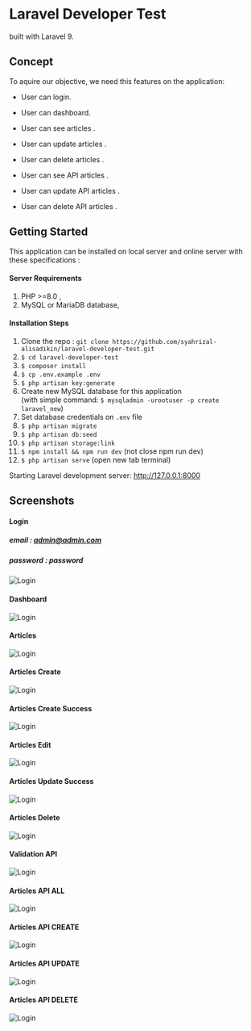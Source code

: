 # Laravel Developer Test


built with Laravel 9.



## Concept

To aquire our objective, we need this features on the application:

- User can login.
- User can dashboard.
- User can see articles .
- User can update articles .
- User can delete articles .

- User can see API articles .
- User can update API articles .
- User can delete API articles .

## Getting Started
This application can be installed on local server and online server with these specifications :

#### Server Requirements
1. PHP >=8.0 ,
2. MySQL or MariaDB database,


#### Installation Steps

1. Clone the repo : `git clone https://github.com/syahrizal-alisadikin/laravel-developer-test.git`
2. `$ cd laravel-developer-test`
3. `$ composer install`
4. `$ cp .env.example .env`
5. `$ php artisan key:generate`
6. Create new MySQL database for this application  
(with simple command: `$ mysqladmin -urootuser -p create laravel_new`)
7. Set database credentials on `.env` file
8. `$ php artisan migrate`
9. `$ php artisan db:seed`
10. `$ php artisan storage:link`
11. `$ npm install && npm run dev` (not close npm run dev)
12. `$ php artisan serve` (open new tab terminal)


Starting Laravel development server: http://127.0.0.1:8000

## Screenshots

#### Login
##### email : admin@admin.com
##### password : password
![Login](public/assets/login_article.png)

#### Dashboard

![Login](public/assets/dashboard_article.png)

#### Articles

![Login](public/assets/article_web.png)

#### Articles Create

![Login](public/assets/create_article_web.png)

#### Articles Create Success

![Login](public/assets/success_create_article.png)

#### Articles Edit 

![Login](public/assets/edit_article_web.png)

#### Articles Update Success 

![Login](public/assets/update_article_web.png)

#### Articles Delete

![Login](public/assets/deleted_article_web.png)

#### Validation API

![Login](public/assets/validasi_article.png)

#### Articles API ALL

![Login](public/assets/get_article.png)

#### Articles API CREATE

![Login](public/assets/create_article.png)

#### Articles API UPDATE

![Login](public/assets/update_article.png)

#### Articles API DELETE

![Login](public/assets/delete_article.png)
